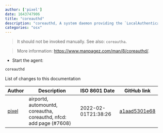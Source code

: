 ```yaml
---
author: ['pixel']
date: 1643747906
title: "coreauthd"
description: "coreauthd, A system daemon providing the `LocalAuthentication` framework."
categories: "osx"
---
```

> It should not be invoked manually. See also: `coreautha`.

> More information: <https://www.manpagez.com/man/8/coreauthd/>.

- Start the agent:

```bash
coreauthd
```
List of changes to this documentation


Author | Description | ISO 8601 Date | GitHub link
------|-----|-----|-----
[pixel](mailto:chrissx@chrissx.de) | airportd, automountd, coreautha, coreauthd, nfcd: add page (#7608) | 2022-02-01T21:38:26 | [a1aad5301e68](https://github.com/tldr-pages/tldr/commit/a1aad5301e68b816ec083fb5ab13e50ca6049546)

